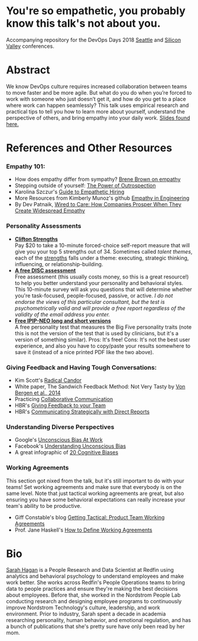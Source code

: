 # You're so empathetic, you probably know this talk's not about you.
Accompanying repository for the DevOps Days 2018 [Seattle](https://www.devopsdays.org/events/2018-seattle/welcome/) and [Silicon Valley](https://www.devopsdays.org/events/2018-silicon-valley/welcome/) conferences.

# Abstract
We know DevOps culture requires increased collaboration between teams to move faster and be more agile. But what do you do when you’re forced to work with someone who just doesn’t get it, and how do you get to a place where work can happen seamlessly? This talk uses empirical research and practical tips to tell you how to learn more about yourself, understand the perspective of others, and bring empathy into your daily work. [Slides found here.](https://speakerdeck.com/thesarahhagan/youre-so-empathetic-you-probably-know-this-talks-not-about-you-devopsdays-sea-2018)

# References and Other Resources
### Empathy 101:
* How does empathy differ from sympathy? [Brene Brown on empathy](https://www.youtube.com/watch?v=1Evwgu369Jw)
* Stepping outside of yourself: [The Power of Outrospection](https://www.youtube.com/watch?v=BG46IwVfSu8)
* Karolina Szczur's [Guide to Empathetic Hiring](https://medium.com/@fox/a-guide-to-empathetic-hiring-processes-c11c7ce0cd49)
* More Resources from Kimberly Munoz's github [Empathy in Engineering](https://github.com/KimberlyMunoz/empathy-in-engineering)
* By Dev Patnaik, [Wired to Care: How Companies Prosper When They Create Widespread Empathy](https://www.amazon.com/Wired-Care-Companies-Prosper-Widespread/dp/013714234X)

### Personality Assessments
* **[Clifton Strengths](https://www.gallupstrengthscenter.com/Purchase/en-US/ProductDetails/10108/top-5-cliftonstrengths-access)**   
  Pay $20 to take a 10-minute forced-choice self-report measure that will give you your top 5 strengths out of 34. Sometimes called <i>talent themes</i>, each of the [strengths](https://www.gallupstrengthscenter.com/Home/en-US/CliftonStrengths-Themes-Domains) falls under a theme: executing, strategic thinking, influencing, or relationship-building. 
* **[A free DISC assessment](https://www.tonyrobbins.com/disc/)**   
  Free assessment (this usually costs money, so this is a great resource!) to help you better understand your personality and behavioral styles. This 10-minute survey will ask you questions that will determine whether you're task-focused, people-focused, passive, or active. _I do not endorse the views of this particular consultant, but the test is psychometrically valid and will provide a free report regardless of the validity of the email address you enter._
* **[Free IPIP-NEO long and short versions](http://www.personal.psu.edu/~j5j/IPIP/)**  
  A free personality test that measures the Big Five personality traits (note this is not the version of the test that is used by clinicians, but it's a version of something similar). Pros: It's free! Cons: It's not the best user experience, and also you have to copy/paste your results somewhere to save it (instead of a nice printed PDF like the two above).

### Giving Feedback and Having Tough Conversations:
* Kim Scott's [Radical Candor](https://www.radicalcandor.com/)
* White paper, The Sandwich Feedback Method: Not Very Tasty by [Von Bergen et al., 2014](http://aabri.com/manuscripts/141831.pdf)
* Practicing [Collaborative Communication](https://www.wikihow.com/Practice-Nonviolent-Communication)
* HBR's [Giving Feedback to your Team](https://hbr.org/2014/06/how-to-give-your-team-feedback)
* HBR's [Communicating Strategically with Direct Reports](https://hbr.org/2008/02/communicating-strategically-wi)

### Understanding Diverse Perspectives
* Google's [Unconscious Bias At Work](https://rework.withgoogle.com/guides/unbiasing-raise-awareness/steps/watch-unconscious-bias-at-work/)
* Facebook's [Understanding Unconscious Bias](https://managingbias.fb.com/)
* A great infographic of [20 Cognitive Biases](http://www.businessinsider.com/cognitive-biases-that-affect-decisions-2015-8)

### Working Agreements
This section got nixed from the talk, but it's still important to do with your teams! Set working agreements and make sure that everybody is on the same level. Note that just tactical working agreements are great, but also ensuring you have some behavioral expectations can really increase your team's ability to be productive.
* Giff Constable's blog [Getting Tactical: Product Team Working Agreements](https://medium.com/@giffco/getting-tactical-product-team-working-agreements-b26aa46255ba)
* Prof. Jane Haskell's [How to Define Working Agreements](https://www.uvm.edu/sites/default/files/working-agreements-defined.pdf) 

# Bio
[Sarah Hagan](https://www.linkedin.com/in/sarahlakehagan/) is a People Research and Data Scientist at Redfin using analytics and behavioral psychology to understand employees and make work better. She works across Redfin's People Operations teams to bring data to people practices and ensure they're making the best decisions about employees. Before that, she worked in the Nordstrom People Lab conducting research and designing employee programs to continuously improve Nordstrom Technology's culture, leadership, and work environment. Prior to industry, Sarah spent a decade in academia researching personality, human behavior, and emotional regulation, and has a bunch of publications that she's pretty sure have only been read by her mom.
